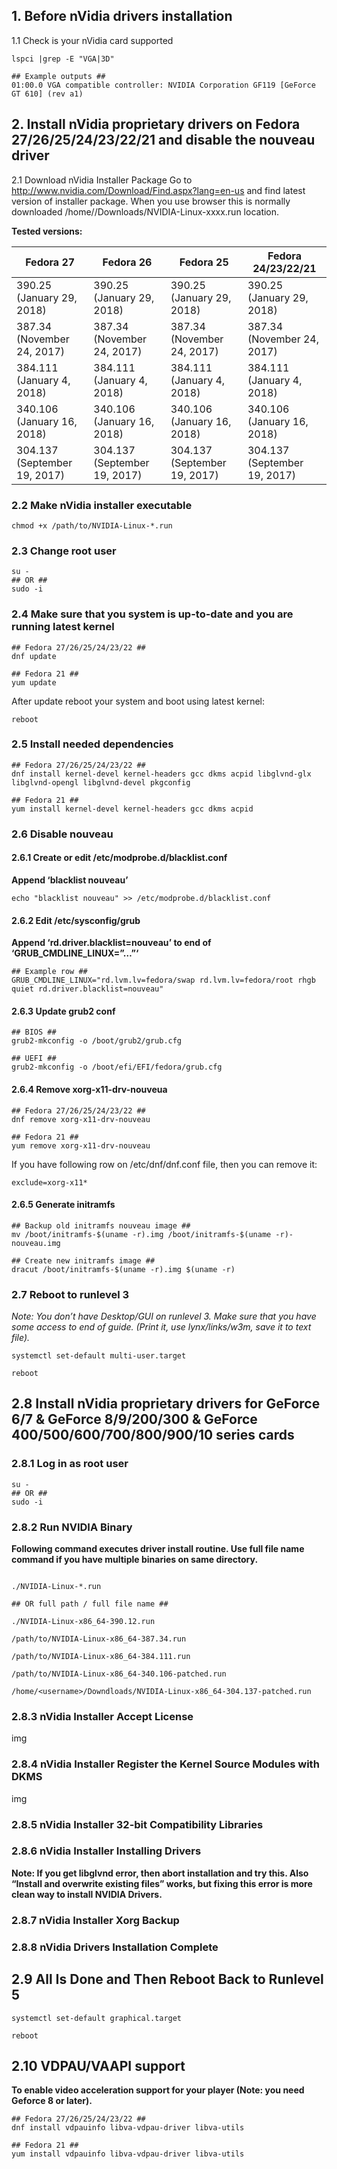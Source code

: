 ## 1. Before nVidia drivers installation
1.1 Check is your nVidia card supported
```
lspci |grep -E "VGA|3D"

## Example outputs ##
01:00.0 VGA compatible controller: NVIDIA Corporation GF119 [GeForce GT 610] (rev a1)
```

## 2. Install nVidia proprietary drivers on Fedora 27/26/25/24/23/22/21 and disable the nouveau driver

2.1 Download nVidia Installer Package
Go to http://www.nvidia.com/Download/Find.aspx?lang=en-us and find latest version of installer package. 
When you use browser this is normally downloaded /home/<username>/Downloads/NVIDIA-Linux-xxxx.run location.

**Tested versions:**
<table class="mdl-data-table mdl-js-data-table mdl-shadow--2dp">
<thead>
<tr>
<th class="mdl-data-table__cell--non-numeric">Fedora 27</th>
<th class="mdl-data-table__cell--non-numeric">Fedora 26</th>
<th class="mdl-data-table__cell--non-numeric">Fedora 25</th>
<th class="mdl-data-table__cell--non-numeric">Fedora 24/23/22/21</th>
</tr>
</thead>
<tbody>
<tr>
<td data-label="Fedora 27" class="mdl-data-table__cell--non-numeric mdl-color-text--green">390.25 (January 29, 2018)</td>
<td data-label="Fedora 26" class="mdl-data-table__cell--non-numeric mdl-color-text--green">390.25 (January 29, 2018)</td>
<td data-label="Fedora 25" class="mdl-data-table__cell--non-numeric mdl-color-text--green">390.25 (January 29, 2018)</td>
<td data-label="Fedora 24/23/22/21" class="mdl-data-table__cell--non-numeric mdl-color-text--green">390.25 (January 29, 2018)</td>
</tr>
<tr>
<td data-label="Fedora 27" class="mdl-data-table__cell--non-numeric mdl-color-text--green">387.34 (November 24, 2017)</td>
<td data-label="Fedora 26" class="mdl-data-table__cell--non-numeric mdl-color-text--green">387.34 (November 24, 2017)</td>
<td data-label="Fedora 25" class="mdl-data-table__cell--non-numeric mdl-color-text--green">387.34 (November 24, 2017)</td>
<td data-label="Fedora 24/23/22/21" class="mdl-data-table__cell--non-numeric mdl-color-text--green">387.34 (November 24, 2017)</td>
</tr>
<tr>
<td data-label="Fedora 27" class="mdl-data-table__cell--non-numeric mdl-color-text--green">384.111 (January 4, 2018)</td>
<td data-label="Fedora 26" class="mdl-data-table__cell--non-numeric mdl-color-text--green">384.111 (January 4, 2018)</td>
<td data-label="Fedora 25" class="mdl-data-table__cell--non-numeric mdl-color-text--green">384.111 (January 4, 2018)</td>
<td data-label="Fedora 24/23/22/21" class="mdl-data-table__cell--non-numeric mdl-color-text--green">384.111 (January 4, 2018)</td>
</tr>
<tr>
<td data-label="Fedora 27" class="mdl-data-table__cell--non-numeric mdl-color-text--green">340.106 (January 16, 2018)</td>
<td data-label="Fedora 26" class="mdl-data-table__cell--non-numeric mdl-color-text--green">340.106 (January 16, 2018)</td>
<td data-label="Fedora 25" class="mdl-data-table__cell--non-numeric mdl-color-text--green">340.106 (January 16, 2018)</td>
<td data-label="Fedora 24/23/22/21" class="mdl-data-table__cell--non-numeric mdl-color-text--green">340.106 (January 16, 2018)</td>
</tr>
<tr>
<td data-label="Fedora 27" class="mdl-data-table__cell--non-numeric mdl-color-text--green">304.137 (September 19, 2017)</td>
<td data-label="Fedora 26" class="mdl-data-table__cell--non-numeric mdl-color-text--green">304.137 (September 19, 2017)</td>
<td data-label="Fedora 25" class="mdl-data-table__cell--non-numeric mdl-color-text--green">304.137 (September 19, 2017)</td>
<td data-label="Fedora 24/23/22/21" class="mdl-data-table__cell--non-numeric mdl-color-text--green">304.137 (September 19, 2017)</td>
</tr>
</tbody>
</table>

### 2.2 Make nVidia installer executable
```
chmod +x /path/to/NVIDIA-Linux-*.run
```
### 2.3 Change root user
```
su -
## OR ##
sudo -i
```
### 2.4 Make sure that you system is up-to-date and you are running latest kernel
```
## Fedora 27/26/25/24/23/22 ##
dnf update

## Fedora 21 ##
yum update
```
After update reboot your system and boot using latest kernel:
```
reboot
```
### 2.5 Install needed dependencies
```
## Fedora 27/26/25/24/23/22 ##
dnf install kernel-devel kernel-headers gcc dkms acpid libglvnd-glx libglvnd-opengl libglvnd-devel pkgconfig

## Fedora 21 ##
yum install kernel-devel kernel-headers gcc dkms acpid
```
### 2.6 Disable nouveau
#### 2.6.1 Create or edit /etc/modprobe.d/blacklist.conf
**Append ‘blacklist nouveau’**
```
echo "blacklist nouveau" >> /etc/modprobe.d/blacklist.conf
```
#### 2.6.2 Edit /etc/sysconfig/grub
**Append ‘rd.driver.blacklist=nouveau’ to end of ‘GRUB_CMDLINE_LINUX=”…”‘**
```
## Example row ##
GRUB_CMDLINE_LINUX="rd.lvm.lv=fedora/swap rd.lvm.lv=fedora/root rhgb quiet rd.driver.blacklist=nouveau"
```
#### 2.6.3 Update grub2 conf
```
## BIOS ##
grub2-mkconfig -o /boot/grub2/grub.cfg

## UEFI ##
grub2-mkconfig -o /boot/efi/EFI/fedora/grub.cfg
```
#### 2.6.4 Remove xorg-x11-drv-nouveua
```
## Fedora 27/26/25/24/23/22 ##
dnf remove xorg-x11-drv-nouveau

## Fedora 21 ##
yum remove xorg-x11-drv-nouveau
```
If you have following row on /etc/dnf/dnf.conf file, then you can remove it:
```
exclude=xorg-x11*
```
#### 2.6.5 Generate initramfs
```
## Backup old initramfs nouveau image ##
mv /boot/initramfs-$(uname -r).img /boot/initramfs-$(uname -r)-nouveau.img
 
## Create new initramfs image ##
dracut /boot/initramfs-$(uname -r).img $(uname -r)
```
### 2.7 Reboot to runlevel 3
*Note: You don’t have Desktop/GUI on runlevel 3. Make sure that you have some access to end of guide. (Print it, use lynx/links/w3m, save it to text file).*
```
systemctl set-default multi-user.target

reboot
```
## 2.8 Install nVidia proprietary drivers for GeForce 6/7 & GeForce 8/9/200/300 & GeForce 400/500/600/700/800/900/10 series cards

### 2.8.1 Log in as root user
```
su -
## OR ##
sudo -i
```
### 2.8.2 Run NVIDIA Binary
**Following command executes driver install routine. Use full file name command if you have multiple binaries on same directory.**

```

./NVIDIA-Linux-*.run

## OR full path / full file name ##

./NVIDIA-Linux-x86_64-390.12.run

/path/to/NVIDIA-Linux-x86_64-387.34.run

/path/to/NVIDIA-Linux-x86_64-384.111.run

/path/to/NVIDIA-Linux-x86_64-340.106-patched.run

/home/<username>/Downdloads/NVIDIA-Linux-x86_64-304.137-patched.run
```
### 2.8.3 nVidia Installer Accept License
img

### 2.8.4 nVidia Installer Register the Kernel Source Modules with DKMS
img

### 2.8.5 nVidia Installer 32-bit Compatibility Libraries

### 2.8.6 nVidia Installer Installing Drivers

**Note: If you get libglvnd error, then abort installation and try this. Also “Install and overwrite existing files” works, but fixing this error is more clean way to install NVIDIA Drivers.**

### 2.8.7 nVidia Installer Xorg Backup

### 2.8.8 nVidia Drivers Installation Complete

## 2.9 All Is Done and Then Reboot Back to Runlevel 5
```
systemctl set-default graphical.target

reboot
```
## 2.10 VDPAU/VAAPI support
**To enable video acceleration support for your player (Note: you need Geforce 8 or later).**
```
## Fedora 27/26/25/24/23/22 ##
dnf install vdpauinfo libva-vdpau-driver libva-utils

## Fedora 21 ##
yum install vdpauinfo libva-vdpau-driver libva-utils
```











